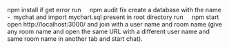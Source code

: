 npm install
if get error run
    npm audit fix
create a database with the name -  mychat
and import mychart.sql present in root directory
run 
    npm start
open http://localhost:3000/
and join with a user name and room name (give any room name and open the same URL with a different user name and same room name in another tab and start chat).